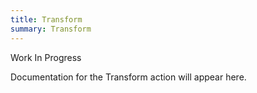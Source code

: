 ```yaml
---
title: Transform
summary: Transform
---
```


Work In Progress

Documentation for the Transform action will appear here.